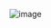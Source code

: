 ![image](https://github.com/Gabronx/Tela-E-mail/assets/102370008/aa507359-9767-4256-8161-fbea8936169a)
